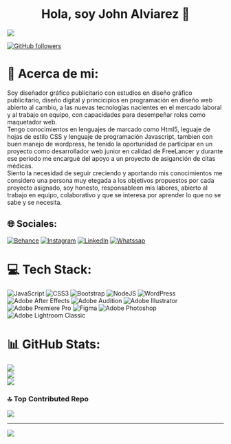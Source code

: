 # <div align="center">
<h1 align="center"> Hola, soy John Alviarez 👋</h1>
</div>
<img src="https://i.imgur.com//i7AhVWR.png)">

[![GitHub followers](https://img.shields.io/github/followers/JohnAlviarezDev?style=social)](https://github.com/JohnAlviarezDev)

# 💫 Acerca de mi:
Soy diseñador gráfico publicitario con estudios en diseño gráfico publicitario, diseño digital y princicipios en programación en diseño web abierto al cambio, a las nuevas tecnologías nacientes en el mercado laboral y al trabajo en equipo, con capacidades para desempeñar roles como maquetador web. <br>Tengo conocimientos en lenguajes de marcado como Html5, leguaje de hojas de estilo CSS y lenguaje de programación Javascript, tambien con buen manejo de wordpress, he tenido la oportunidad de participar en un proyecto como desarrollador web junior en calidad de FreeLancer y durante ese periodo me encargué del apoyo a un proyecto de asiganción de citas médicas.<br>Siento la necesidad de seguir creciendo y aportando mis conocimientos me considero una persona muy etegada a los objetivos propuestos por cada proyecto asignado, soy honesto, responsableen mis labores, abierto al trabajo en equipo, colaborativo y que se interesa por aprender lo que no se sabe y se necesita.


## 🌐 Sociales:
[![Behance](https://img.shields.io/badge/Behance-1769ff?logo=behance&logoColor=white)](https://www.behance.net/alviurimarketing) [![Instagram](https://img.shields.io/badge/Instagram-%23E4405F.svg?logo=Instagram&logoColor=white)](https://www.instagram.com/alviarez_uribe/) [![LinkedIn](https://img.shields.io/badge/LinkedIn-%230077B5.svg?logo=linkedin&logoColor=white)]([https://linkedin.com/in/www.linkedin.com/in/johnalviarez](https://www.linkedin.com/in/johnalviarez/)) [![Whatssap](https://img.shields.io/badge/Whatssap-97c900?logo=Whatssap&logoColor=white)](https://api.whatsapp.com/send?phone=573012419780)

# 💻 Tech Stack:
![JavaScript](https://img.shields.io/badge/javascript-%23323330.svg?style=for-the-badge&logo=javascript&logoColor=%23F7DF1E) ![CSS3](https://img.shields.io/badge/css3-%231572B6.svg?style=for-the-badge&logo=css3&logoColor=white) ![Bootstrap](https://img.shields.io/badge/bootstrap-%238511FA.svg?style=for-the-badge&logo=bootstrap&logoColor=white) ![NodeJS](https://img.shields.io/badge/node.js-6DA55F?style=for-the-badge&logo=node.js&logoColor=white) ![WordPress](https://img.shields.io/badge/WordPress-%23117AC9.svg?style=for-the-badge&logo=WordPress&logoColor=white) ![Adobe After Effects](https://img.shields.io/badge/Adobe%20After%20Effects-9999FF.svg?style=for-the-badge&logo=Adobe%20After%20Effects&logoColor=white) ![Adobe Audition](https://img.shields.io/badge/Adobe%20Audition-9999FF.svg?style=for-the-badge&logo=Adobe%20Audition&logoColor=white) ![Adobe Illustrator](https://img.shields.io/badge/adobe%20illustrator-%23FF9A00.svg?style=for-the-badge&logo=adobe%20illustrator&logoColor=white) ![Adobe Premiere Pro](https://img.shields.io/badge/Adobe%20Premiere%20Pro-9999FF.svg?style=for-the-badge&logo=Adobe%20Premiere%20Pro&logoColor=white) ![Figma](https://img.shields.io/badge/figma-%23F24E1E.svg?style=for-the-badge&logo=figma&logoColor=white) ![Adobe Photoshop](https://img.shields.io/badge/adobe%20photoshop-%2331A8FF.svg?style=for-the-badge&logo=adobe%20photoshop&logoColor=white) ![Adobe Lightroom Classic](https://img.shields.io/badge/Adobe%20Lightroom%20Classic-31A8FF.svg?style=for-the-badge&logo=Adobe%20Lightroom%20Classic&logoColor=white)
# 📊 GitHub Stats:
![](https://github-readme-stats.vercel.app/api?username=JohnAlviarezDev&theme=tokyonight&hide_border=false&include_all_commits=false&count_private=false)<br/>
![](https://github-readme-streak-stats.herokuapp.com/?user=JohnAlviarezDev&theme=tokyonight&hide_border=false)<br/>
![](https://github-readme-stats.vercel.app/api/top-langs/?username=JohnAlviarezDev&theme=tokyonight&hide_border=false&include_all_commits=false&count_private=false&layout=compact)

### 🔝 Top Contributed Repo
![](https://github-contributor-stats.vercel.app/api?username=JohnAlviarezDev&limit=5&theme=dark&combine_all_yearly_contributions=true)

---
[![](https://visitcount.itsvg.in/api?id=JohnAlviarezDev&icon=0&color=0)](https://visitcount.itsvg.in)

<!-- Proudly created with GPRM ( https://gprm.itsvg.in ) -->
